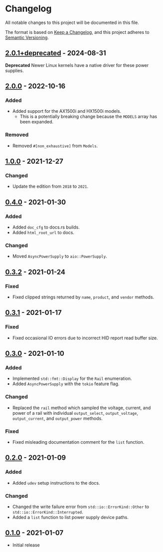 # Changelog
All notable changes to this project will be documented in this file.

The format is based on [Keep a Changelog](https://keepachangelog.com/en/1.0.0/),
and this project adheres to [Semantic Versioning](https://semver.org/spec/v2.0.0.html).

## [2.0.1+deprecated] - 2024-08-31

**Deprecated** Newer Linux kernels have a native driver for these power supplies.

## [2.0.0] - 2022-10-16
### Added
- Added support for the AX1500i and HX1500i models.
  - This is a potentially breaking change because the `MODELS` array has been expanded.

### Removed
- Removed `#[non_exhaustive]` from `Models`.

## [1.0.0] - 2021-12-27
### Changed
- Update the edition from `2018` to `2021`.

## [0.4.0] - 2021-01-30
### Added
- Added `doc_cfg` to docs.rs builds.
- Added `html_root_url` to docs.

### Changed
- Moved `AsyncPowerSupply` to `aio::PowerSupply`.

## [0.3.2] - 2021-01-24
### Fixed
- Fixed clipped strings returned by `name`, `product`, and `vendor` methods.

## [0.3.1] - 2021-01-17
### Fixed
- Fixed occasional IO errors due to incorrect HID report read buffer size.

## [0.3.0] - 2021-01-10
### Added
- Implemented `std::fmt::Display` for the `Rail` enumeration.
- Added `AsyncPowerSupply` with the `tokio` feature flag.

### Changed
- Replaced the `rail` method which sampled the voltage, current, and power of a
  rail with individual `output_select`, `output_voltage`, `output_current`, and
  `output_power` methods.

### Fixed
- Fixed misleading documentation comment for the `list` function.

## [0.2.0] - 2021-01-09
### Added
- Added `udev` setup instructions to the docs.

### Changed
- Changed the write failure error from `std::io::ErrorKind::Other` to
  `std::io::ErrorKind::Interrupted`.
- Added a `list` function to list power supply device paths.

## [0.1.0] - 2021-01-07
- Initial release

[2.0.1+deprecated]: https://github.com/newAM/corsairmi-rs/compare/v2.0.0...v2.0.1%2Bdeprecated
[2.0.0]: https://github.com/newAM/corsairmi-rs/compare/v1.0.0...v2.0.0
[1.0.0]: https://github.com/newAM/corsairmi-rs/compare/v0.4.0...v1.0.0
[0.4.0]: https://github.com/newAM/corsairmi-rs/compare/v0.3.2...v0.4.0
[0.3.2]: https://github.com/newAM/corsairmi-rs/compare/v0.3.1...v0.3.2
[0.3.1]: https://github.com/newAM/corsairmi-rs/compare/v0.3.0...v0.3.1
[0.3.0]: https://github.com/newAM/corsairmi-rs/compare/v0.2.0...v0.3.0
[0.2.0]: https://github.com/newAM/corsairmi-rs/compare/v0.1.0...v0.2.0
[0.1.0]: https://github.com/newAM/corsairmi-rs/releases/tag/v0.1.0

